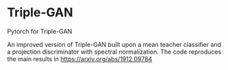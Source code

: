 # Triple-GAN
Pytorch for Triple-GAN

An improved version of Triple-GAN built upon a mean teacher classifier and a projection discriminator with spectral normalization. The code reproduces the main results in https://arxiv.org/abs/1912.09784 
